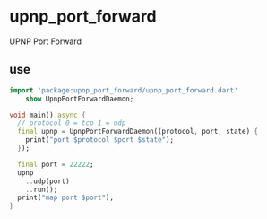 <!-- 本文件由 ./readme.make.md 自动生成，请不要直接修改此文件 -->

# upnp_port_forward

UPNP Port Forward

## use

```dart
import 'package:upnp_port_forward/upnp_port_forward.dart'
    show UpnpPortForwardDaemon;

void main() async {
  // protocol 0 = tcp 1 = udp
  final upnp = UpnpPortForwardDaemon((protocol, port, state) {
    print("port $protocol $port $state");
  });

  final port = 22222;
  upnp
    ..udp(port)
    ..run();
  print("map port $port");
}

```

